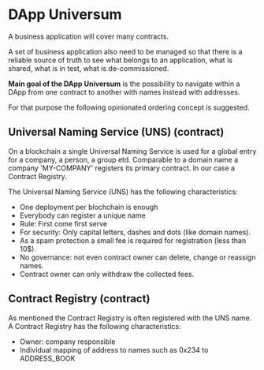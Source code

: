 # DApp Universum

A business application will cover many contracts.

A set of business application also need to be managed so that there is a reliable source of truth to see what belongs to
an application, what is shared, what is in test, what is de-commissioned.

**Main goal of the DApp Universum** is the possibility to navigate within a DApp from one contract to another with names
instead with addresses.

For that purpose the following opinionated ordering concept is suggested.

## Universal Naming Service (UNS) (contract)

On a blockchain a single Universal Naming Service is used for a global entry for a company, a person, a group etd.
Comparable to a domain name a company 'MY-COMPANY' registers its primary contract. In our case a Contract Registry.

The Universal Naming Service (UNS) has the following characteristics:

- One deployment per blochchain is enough
- Everybody can register a unique name
- Rule: First come first serve
- For security: Only capital letters, dashes and dots (like domain names).
- As a spam protection a small fee is required for registration (less than 10$).
- No governance: not even contract owner can delete, change or reassign names.
- Contract owner can only withdraw the collected fees.

## Contract Registry (contract)

As mentioned the Contract Registry is often registered with the UNS name.
A Contract Registry has the following characteristics:

- Owner: company responsible
- Individual mapping of address to names such as 0x234 to ADDRESS_BOOK


